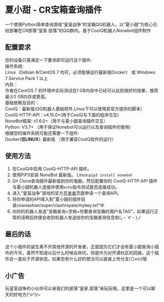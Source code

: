 # 夏小甜 - CR宝箱查询插件

一个使用Python简单查询游戏“皇室战争”的宝箱QQ机器人。以“夏小甜”为核心已经部署在CR部落"皇家.部落"的QQ群内。基于CoolQ机器人Nonebot组件制作 

## 配置要求

您的设备只需满足一下要求即可运行这个插件:  
操作系统:  
Linux（Debian 8/CentOS 7 均可，必须能够运行最新版Docker） 或 Windows  7 Service Pack 1 以上  
内存：  
作者在CentOS 7 的环境中实际测试在1 GB内存中已经可以达到很好的效果，推荐最少2 GB内存或更高。    
基础依赖及目的：  
CoolQ：最新版(QQ机器人基础软件,Linux下可以使用其官方提供的脚本）  
CoolQ-HTTP-API：v4.15.0+(用于CoolQ与下面的程序交互)  
NoneBot框架: v1.6.0+（用于与夏小甜查询插件交互）  
Python: V3.7+ （用于保证Nonebot可以运行以及查询插件的使用）  
根据您的操作系统可能还需要一下组件:  
Docker(**仅LINUX**): 最新版  （用于兼容CoolQ软件的运行）  


## 使用方法
  
1. 在CoolQ中启用 CoolQ-HTTP-API 插件。
2. 使用PiP3安装 NoneBot 最新版。
Linux:`pip3 install nonebot`
3. Git Clone查询插件最新版到你的电脑，然后配置你的 CoolQ-HTTP-API 插件与夏小甜机器人连接并使用`echo`指令测试是否连接成功。
4. 进入"皇室战争"游戏的官方[开发者](https://developer.clashroyale.com/ "开发者")页面申请一个查询API。
5. 将你申请的API填入到"夏小甜的插件目录/xiaxiaotian/super/clashroyale/mykey.txt"中
6. 向你的机器人发送“宝箱查询+空格+你要查询宝箱的用户名TAG”，如果运行正常的话稍后你便会收到机器人发送给你的宝箱查询信息啦(。・∀・)ノ

## 最后的话
这个小插件的诞生离不开其他开源的开发者，正是因为它们才会有夏小甜查询小插件的今天。虽然不知道以后什么时候会弃坑，但是作为对开源社区的回报，这个插件会一直处于开源状态，如果您有什么好的想法可以直接上传分支(⊙o⊙)哦

## 小广告
玩皇室战争的小伙伴可以来我们的部落“皇家.部落”来玩玩哦，这里是一个可以聊天的好地方\(^o^)/~
